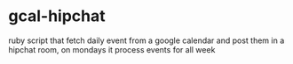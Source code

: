 gcal-hipchat
============

ruby script that fetch daily event from a google calendar and post them in a hipchat room, on mondays it process events for all week